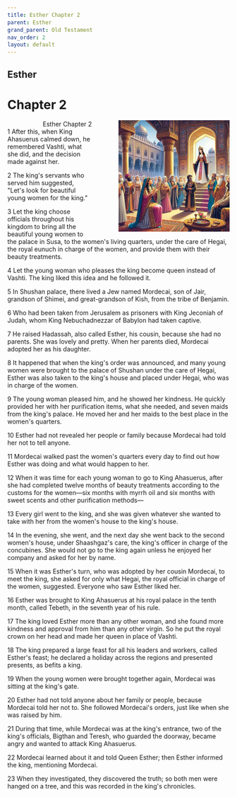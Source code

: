 ```yaml
---
title: Esther Chapter 2
parent: Esther
grand_parent: Old Testament
nav_order: 2
layout: default
---
```


## Esther

# Chapter 2

<div style="clear: both; text-align: right;">
    <div style="max-width: 50%; height: auto; float: right; margin: 0 0 10px 10px; padding-left: 10%;">
        <img src="/assets/Image/Esther/500/2.jpg" alt="Esther Chapter 2" class="chapter-image">
    </div>
    <figcaption style="font-size: 14px; text-align: right;">Esther Chapter 2</figcaption>
</div>
1 After this, when King Ahasuerus calmed down, he remembered Vashti, what she did, and the decision made against her.

2 The king's servants who served him suggested, "Let's look for beautiful young women for the king."

3 Let the king choose officials throughout his kingdom to bring all the beautiful young women to the palace in Susa, to the women's living quarters, under the care of Hegai, the royal eunuch in charge of the women, and provide them with their beauty treatments.

4 Let the young woman who pleases the king become queen instead of Vashti. The king liked this idea and he followed it.

5 In Shushan palace, there lived a Jew named Mordecai, son of Jair, grandson of Shimei, and great-grandson of Kish, from the tribe of Benjamin.

6 Who had been taken from Jerusalem as prisoners with King Jeconiah of Judah, whom King Nebuchadnezzar of Babylon had taken captive.

7 He raised Hadassah, also called Esther, his cousin, because she had no parents. She was lovely and pretty. When her parents died, Mordecai adopted her as his daughter.

8 It happened that when the king's order was announced, and many young women were brought to the palace of Shushan under the care of Hegai, Esther was also taken to the king's house and placed under Hegai, who was in charge of the women.

9 The young woman pleased him, and he showed her kindness. He quickly provided her with her purification items, what she needed, and seven maids from the king's palace. He moved her and her maids to the best place in the women's quarters.

10 Esther had not revealed her people or family because Mordecai had told her not to tell anyone.

11 Mordecai walked past the women's quarters every day to find out how Esther was doing and what would happen to her.

12 When it was time for each young woman to go to King Ahasuerus, after she had completed twelve months of beauty treatments according to the customs for the women—six months with myrrh oil and six months with sweet scents and other purification methods—

13 Every girl went to the king, and she was given whatever she wanted to take with her from the women's house to the king's house.

14 In the evening, she went, and the next day she went back to the second women's house, under Shaashgaz's care, the king's officer in charge of the concubines. She would not go to the king again unless he enjoyed her company and asked for her by name.

15 When it was Esther's turn, who was adopted by her cousin Mordecai, to meet the king, she asked for only what Hegai, the royal official in charge of the women, suggested. Everyone who saw Esther liked her.

16 Esther was brought to King Ahasuerus at his royal palace in the tenth month, called Tebeth, in the seventh year of his rule.

17 The king loved Esther more than any other woman, and she found more kindness and approval from him than any other virgin. So he put the royal crown on her head and made her queen in place of Vashti.

18 The king prepared a large feast for all his leaders and workers, called Esther's feast; he declared a holiday across the regions and presented presents, as befits a king.

19 When the young women were brought together again, Mordecai was sitting at the king's gate.

20 Esther had not told anyone about her family or people, because Mordecai told her not to. She followed Mordecai's orders, just like when she was raised by him.

21 During that time, while Mordecai was at the king's entrance, two of the king's officials, Bigthan and Teresh, who guarded the doorway, became angry and wanted to attack King Ahasuerus.

22 Mordecai learned about it and told Queen Esther; then Esther informed the king, mentioning Mordecai.

23 When they investigated, they discovered the truth; so both men were hanged on a tree, and this was recorded in the king's chronicles.



